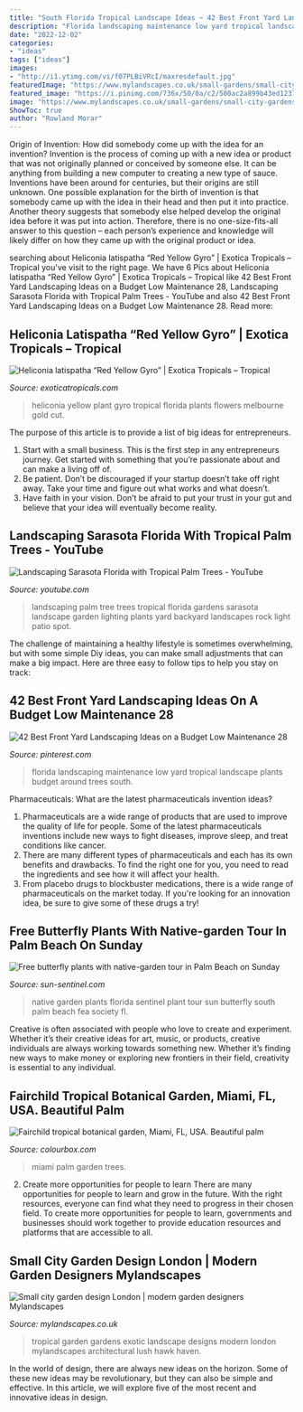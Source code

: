 ```yaml
---
title: "South Florida Tropical Landscape Ideas ~ 42 Best Front Yard Landscaping Ideas On A Budget Low Maintenance 28"
description: "Florida landscaping maintenance low yard tropical landscape plants budget around trees south"
date: "2022-12-02"
categories:
- "ideas"
tags: ["ideas"]
images:
- "http://i1.ytimg.com/vi/f07PLBiVRcI/maxresdefault.jpg"
featuredImage: "https://www.mylandscapes.co.uk/small-gardens/small-city-gardens/small-lush-garden.jpg"
featured_image: "https://i.pinimg.com/736x/50/0a/c2/500ac2a899b43ed12370c8832a0a3205.jpg"
image: "https://www.mylandscapes.co.uk/small-gardens/small-city-gardens/small-lush-garden.jpg"
ShowToc: true
author: "Rowland Morar"
---
```



Origin of Invention: How did somebody come up with the idea for an invention?
Invention is the process of coming up with a new idea or product that was not originally planned or conceived by someone else. It can be anything from building a new computer to creating a new type of sauce. Inventions have been around for centuries, but their origins are still unknown. One possible explanation for the birth of invention is that somebody came up with the idea in their head and then put it into practice. Another theory suggests that somebody else helped develop the original idea before it was put into action. Therefore, there is no one-size-fits-all answer to this question – each person’s experience and knowledge will likely differ on how they came up with the original product or idea.

	

		
searching about Heliconia latispatha “Red Yellow Gyro” | Exotica Tropicals – Tropical you've visit to the right page. We have 6 Pics about Heliconia latispatha “Red Yellow Gyro” | Exotica Tropicals – Tropical like 42 Best Front Yard Landscaping Ideas on a Budget Low Maintenance 28, Landscaping Sarasota Florida with Tropical Palm Trees - YouTube and also 42 Best Front Yard Landscaping Ideas on a Budget Low Maintenance 28. Read more:
		
    
## Heliconia Latispatha “Red Yellow Gyro” | Exotica Tropicals – Tropical

<img loading=lazy src="http://www.exoticatropicals.com/wp-content/uploads/2013/02/H_Latispatha_Red_Gyro_01.jpg" onerror="this.onerror=null;this.src='https://tse4.mm.bing.net/th?id=OIP.2bEnjH-_hHoibbN1HmMjhAHaJ4&amp;pid=15.1';" alt="Heliconia latispatha “Red Yellow Gyro” | Exotica Tropicals – Tropical">

_Source: exoticatropicals.com_

>heliconia yellow plant gyro tropical florida plants flowers melbourne gold cut. 

	

The purpose of this article is to provide a list of big ideas for entrepreneurs.
1. Start with a small business. This is the first step in any entrepreneurs journey. Get started with something that you’re passionate about and can make a living off of.
2. Be patient. Don’t be discouraged if your startup doesn’t take off right away. Take your time and figure out what works and what doesn’t.
3. Have faith in your vision. Don’t be afraid to put your trust in your gut and believe that your idea will eventually become reality.

    
## Landscaping Sarasota Florida With Tropical Palm Trees - YouTube

<img loading=lazy src="http://i1.ytimg.com/vi/f07PLBiVRcI/maxresdefault.jpg" onerror="this.onerror=null;this.src='https://tse3.mm.bing.net/th?id=OIP.Ut9ZjFuimrgWtMP6KjYj0wHaEK&amp;pid=15.1';" alt="Landscaping Sarasota Florida with Tropical Palm Trees - YouTube">

_Source: youtube.com_

>landscaping palm tree trees tropical florida gardens sarasota landscape garden lighting plants yard backyard landscapes rock light patio spot. 

	

The challenge of maintaining a healthy lifestyle is sometimes overwhelming, but with some simple Diy ideas, you can make small adjustments that can make a big impact. Here are three easy to follow tips to help you stay on track:

    
## 42 Best Front Yard Landscaping Ideas On A Budget Low Maintenance 28

<img loading=lazy src="https://i.pinimg.com/736x/50/0a/c2/500ac2a899b43ed12370c8832a0a3205.jpg" onerror="this.onerror=null;this.src='https://tse4.mm.bing.net/th?id=OIP.XJcRgaWE8Iab5Q8kA5VCTQHaLI&amp;pid=15.1';" alt="42 Best Front Yard Landscaping Ideas on a Budget Low Maintenance 28">

_Source: pinterest.com_

>florida landscaping maintenance low yard tropical landscape plants budget around trees south. 

	

Pharmaceuticals: What are the latest pharmaceuticals invention ideas?
1. Pharmaceuticals are a wide range of products that are used to improve the quality of life for people. Some of the latest pharmaceuticals inventions include new ways to fight diseases, improve sleep, and treat conditions like cancer.
2. There are many different types of pharmaceuticals and each has its own benefits and drawbacks. To find the right one for you, you need to read the ingredients and see how it will affect your health.
3. From placebo drugs to blockbuster medications, there is a wide range of pharmaceuticals on the market today. If you're looking for an innovation idea, be sure to give some of these drugs a try!

    
## Free Butterfly Plants With Native-garden Tour In Palm Beach On Sunday

<img loading=lazy src="http://www.trbimg.com/img-59cbf74c/turbine/fl-fea-native-plant-society-garden-tour-20170927" onerror="this.onerror=null;this.src='https://tse1.mm.bing.net/th?id=OIP.nelxYQhpMoFMMajUJJv4QAHaEK&amp;pid=15.1';" alt="Free butterfly plants with native-garden tour in Palm Beach on Sunday">

_Source: sun-sentinel.com_

>native garden plants florida sentinel plant tour sun butterfly south palm beach fea society fl. 

	

Creative is often associated with people who love to create and experiment. Whether it’s their creative ideas for art, music, or products, creative individuals are always working towards something new. Whether it’s finding new ways to make money or exploring new frontiers in their field, creativity is essential to any individual.

    
## Fairchild Tropical Botanical Garden, Miami, FL, USA. Beautiful Palm

<img loading=lazy src="https://d2gg9evh47fn9z.cloudfront.net/800px_COLOURBOX11683585.jpg" onerror="this.onerror=null;this.src='https://tse3.mm.bing.net/th?id=OIP.5es1C3Sm_XIm0nSmLACIWgHaE7&amp;pid=15.1';" alt="Fairchild tropical botanical garden, Miami, FL, USA. Beautiful palm">

_Source: colourbox.com_

>miami palm garden trees. 

	

2) Create more opportunities for people to learn
There are many opportunities for people to learn and grow in the future. With the right resources, everyone can find what they need to progress in their chosen field. To create more opportunities for people to learn, governments and businesses should work together to provide education resources and platforms that are accessible to all.

    
## Small City Garden Design London | Modern Garden Designers Mylandscapes

<img loading=lazy src="https://www.mylandscapes.co.uk/small-gardens/small-city-gardens/small-lush-garden.jpg" onerror="this.onerror=null;this.src='https://tse3.mm.bing.net/th?id=OIP.eA_Sqy8KV_cocJtRcSD8OQHaEo&amp;pid=15.1';" alt="Small city garden design London | modern garden designers Mylandscapes">

_Source: mylandscapes.co.uk_

>tropical garden gardens exotic landscape designs modern london mylandscapes architectural lush hawk haven. 

	

In the world of design, there are always new ideas on the horizon. Some of these new ideas may be revolutionary, but they can also be simple and effective. In this article, we will explore five of the most recent and innovative ideas in design.

